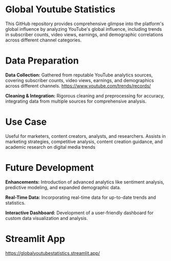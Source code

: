 # Global Youtube Statistics
This GitHub repository provides comprehensive glimpse into the platform's global influence by analyzing YouTube's global influence, including trends in subscriber counts, video views, earnings, and demographic correlations across different channel categories.

# Data Preparation 

**Data Collection:** Gathered from reputable YouTube analytics sources, covering subscriber counts, video views, earnings, and demographics across different channels.
https://www.youtube.com/trends/records/

**Cleaning & Integration:** Rigorous cleaning and preprocessing for accuracy, integrating data from multiple sources for comprehensive analysis.

# Use Case

Useful for marketers, content creators, analysts, and researchers.
Assists in marketing strategies, competitive analysis, content creation guidance, and academic research on digital media trends

# Future Development

**Enhancements:** Introduction of advanced analytics like sentiment analysis, predictive modeling, and expanded demographic data.

**Real-Time Data:** Incorporating real-time data for up-to-date trends and statistics.

**Interactive Dashboard:** Development of a user-friendly dashboard for custom data visualization and analysis.

# Streamlit App

https://globalyoutubestatistics.streamlit.app/

